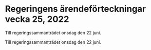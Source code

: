 # Regeringens ärendeförteckningar vecka 25, 2022

Till regeringssammanträdet onsdag den 22 juni.

Till regeringssammanträdet onsdag den 22 juni.

